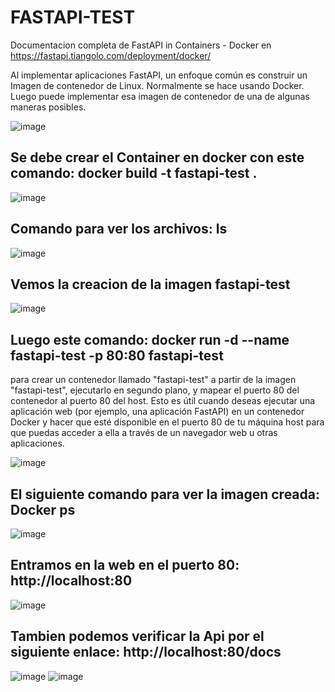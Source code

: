 # FASTAPI-TEST

Documentacion completa de FastAPI in Containers - Docker
en https://fastapi.tiangolo.com/deployment/docker/

Al implementar aplicaciones FastAPI, un enfoque común es construir un Imagen de contenedor de Linux. Normalmente se hace usando Docker. Luego puede implementar esa imagen de contenedor de una de algunas maneras posibles.

![image](https://github.com/hildelbrandocorreasalcedo/FASTAPI-TEST/assets/63067085/b0d3371d-28ff-4cf9-8fbd-20252de372e4)

## Se debe crear el Container en docker con este comando: docker build -t fastapi-test .

![image](https://github.com/hildelbrandocorreasalcedo/FASTAPI-TEST/assets/63067085/bbbf7c0b-2430-4a72-8bdd-292350bb0569)

## Comando para ver los archivos: ls

![image](https://github.com/hildelbrandocorreasalcedo/FASTAPI-TEST/assets/63067085/860b5460-c536-478c-95fe-c380e9f1381a)

## Vemos la creacion de la imagen fastapi-test 

![image](https://github.com/hildelbrandocorreasalcedo/FASTAPI-TEST/assets/63067085/177821f6-22a0-4753-bfea-0ac7e140284d)

## Luego este comando: docker run -d --name fastapi-test -p 80:80 fastapi-test

para crear un contenedor llamado "fastapi-test" a partir de la imagen "fastapi-test", ejecutarlo en segundo plano, y mapear el puerto 80 del contenedor al puerto 80 del host. Esto es útil cuando deseas ejecutar una aplicación web (por ejemplo, una aplicación FastAPI) en un contenedor Docker y hacer que esté disponible en el puerto 80 de tu máquina host para que puedas acceder a ella a través de un navegador web u otras aplicaciones.

![image](https://github.com/hildelbrandocorreasalcedo/FASTAPI-TEST/assets/63067085/3d8fedb2-c761-476c-8aab-cac6468b7741)

## El siguiente comando para ver la imagen creada: Docker ps

![image](https://github.com/hildelbrandocorreasalcedo/FASTAPI-TEST/assets/63067085/62200d99-59b9-4c75-aed1-f1ad1560b43d)

## Entramos en la web en el puerto 80: http://localhost:80

![image](https://github.com/hildelbrandocorreasalcedo/FASTAPI-TEST/assets/63067085/484bd217-7512-48de-94ff-deb8f8210ece)

## Tambien podemos verificar la Api por el siguiente enlace: http://localhost:80/docs

![image](https://github.com/hildelbrandocorreasalcedo/FASTAPI-TEST/assets/63067085/dbea1df1-949c-4038-96e1-e11ee5bd20d4)
![image](https://github.com/hildelbrandocorreasalcedo/FASTAPI-TEST/assets/63067085/4fd86356-9c04-41cf-9eb1-2adc6bef732e)




